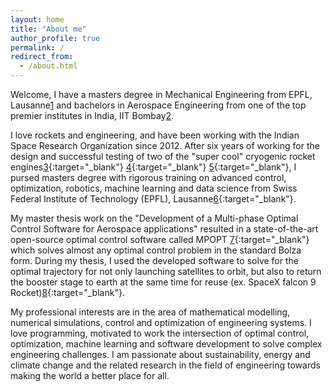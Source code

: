```yaml
---
layout: home
title: "About me"
author_profile: true
permalink: /
redirect_from:
  - /about.html
---
```


Welcome, I have a masters degree in Mechanical Engineering from EPFL, Lausanne[1](/assets/msdev.pdf) and bachelors in Aerospace Engineering from one of the top premier institutes in India, IIT Bombay[2](/assets/btdev.pdf).


I love rockets and engineering, and have been working with the Indian Space Research Organization since 2012. After six years of working for the design and successful testing of two of the "super cool" cryogenic rocket engines[3]("https://www.inae.in/expert-profile-view/?cid=2862"){:target="_blank"} [4](https://iafastro.directory/iac/paper/id/70925/summary/){:target="_blank"} [5](https://iafastro.directory/iac/paper/id/70945/summary/){:target="_blank"}, I  pursed masters degree with rigorous training on advanced control, optimization, robotics, machine learning and data science from Swiss Federal Institute of Technology (EPFL), Lausanne[6](/education/){:target="_blank"}.


My master thesis work on the "Development of a Multi-phase Optimal Control Software for Aerospace applications" resulted in a state-of-the-art open-source optimal control software called MPOPT [7](https://github.com/mpopt/mpopt){:target="_blank"} which solves almost any optimal control problem in the
standard Bolza form. During my thesis, I used the developed software to solve for the optimal trajectory for not only launching satellites to orbit, but also to return the booster stage to earth at the same time for reuse (ex. SpaceX falcon 9 Rocket)[8](https://mpopt.readthedocs.io/){:target="_blank"}.


My professional interests are in the area of mathematical
modelling, numerical simulations, control and optimization of engineering systems. I love programming, motivated to work the intersection of optimal control, optimization, machine learning and software development to solve complex engineering challenges. I am passionate about sustainability, energy and climate change and the related research in the field of engineering towards making the world a better place for all.
